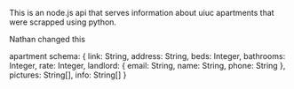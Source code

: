 This is an node.js api that serves information about uiuc apartments that were scrapped using python.

Nathan changed this


apartment schema: { link: String,
                     address: String,
                     beds: Integer,
                     bathrooms: Integer,
                     rate: Integer,
                     landlord: { email: String,
                                 name: String,
                                 phone: String },
                     pictures: String[],
                     info: String[]
                 }
